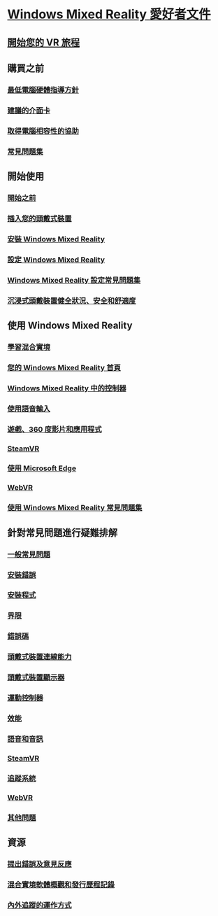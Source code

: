 # [Windows Mixed Reality 愛好者文件](index.yml)
## [開始您的 VR 旅程](vr-journey.md)

## 購買之前
<!-- ### [What is Windows Mixed Reality?](windows-mixed-reality.md) -->
### [最低電腦硬體指導方針](windows-mixed-reality-minimum-pc-hardware-compatibility-guidelines.md)
### [建議的介面卡](recommended-adapters-for-windows-mixed-reality-capable-pcs.md)
### [取得電腦相容性的協助](get-help-with-pc-compatibility.md)
### [常見問題集](before-you-buy-faqs.md)

## 開始使用
### [開始之前](before-you-start.md)
### [插入您的頭戴式裝置](plug-in-your-headset.md)
### [安裝 Windows Mixed Reality](install-windows-mixed-reality.md)
### [設定 Windows Mixed Reality](set-up-windows-mixed-reality.md)
### [Windows Mixed Reality 設定常見問題集](wmr-setup-faq.md)
### [沉浸式頭戴裝置健全狀況、安全和舒適度](wmr-health-safety-comfort.md)

## 使用 Windows Mixed Reality
### [學習混合實境](learn-mixed-reality.md)
### [您的 Windows Mixed Reality 首頁](your-mixed-reality-home.md)
### [Windows Mixed Reality 中的控制器](controllers-in-wmr.md)
### [使用語音輸入](using-speech-in-wmr.md)
### [遊戲、360 度影片和應用程式](using-games-and-apps-in-windows-mixed-reality.md)
### [SteamVR](using-steamvr-with-windows-mixed-reality.md)
### [使用 Microsoft Edge](using-microsoft-edge.md)  
### [WebVR](webvr.md)
### [使用 Windows Mixed Reality 常見問題集](using-wmr-faq.md)

## 針對常見問題進行疑難排解
### [一般常見問題](troubleshooting-windows-mixed-reality.md)
### [安裝錯誤](installation_errors.md)
### [安裝程式](set-up-questions.md)
### [界限](boundary-questions.md)
### [錯誤碼](error-codes.md)
### [頭戴式裝置連線能力](headset-connectivity.md)
### [頭戴式裝置顯示器](headset-display.md)
### [運動控制器](motion-controller-problems.md)
### [效能](performance-questions.md)
### [語音和音訊](speech-and-audio.md)
### [SteamVR](steamvr-questions.md)
### [追蹤系統](tracking.md)
### [WebVR](webvr-questions.md)
### [其他問題](other-questions.md)

## 資源
### [提出錯誤及意見反應](filing-feedback.md)
### [混合實境軟體概觀和發行歷程記錄](mixed-reality-software.md)
### [內外追蹤的運作方式](tracking-system.md)
